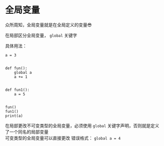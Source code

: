 # 全局变量

众所周知，全局变量就是在全局定义的变量😎

在局部区分全局变量， `global` 关键字

具体用法：
```eval-python
a = 3


def fun():
    global a
    a += 1


def fun1():
    a = 5


fun()
fun1()
print(a)
```

在局部更改不可变类型的全局变量，必须使用 `global` 关键字声明，否则就是定义了一个同名的局部变量  
可变类型的全局变量可以直接更改
错误格式： `global a = 4`
